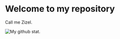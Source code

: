 <!-- I am obsessed with Caesar Cipher -->
<!DOCTYPE html>
<html lang="en">
<head>
    <meta charset="UTF-8">
    <meta name="viewport" content="width=device-width, initial-scale=1.0">
    <link rel="stylesheet" href="">
</head>
<body>
    <h1>Welcome to my repository</h1>
    <p>Call me Zizel.</p>
    <img src="https://github-readme-stats.vercel.app/api?username=uwungu01-rep&theme=dark&show_icons=true&hide_border=true&count_private=true" alt="My github stat."/>
</body>
</html>
